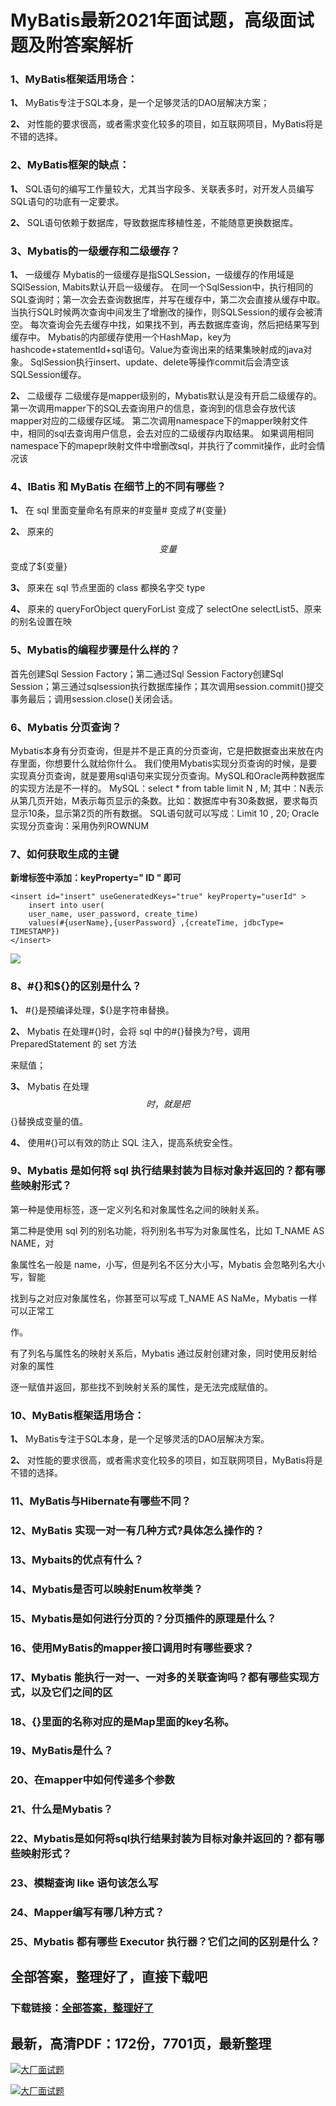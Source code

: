 # MyBatis最新2021年面试题，高级面试题及附答案解析







### 1、MyBatis框架适用场合：

**1、** MyBatis专注于SQL本身，是一个足够灵活的DAO层解决方案；

**2、** 对性能的要求很高，或者需求变化较多的项目，如互联网项目，MyBatis将是不错的选择。


### 2、MyBatis框架的缺点：

**1、** SQL语句的编写工作量较大，尤其当字段多、关联表多时，对开发人员编写SQL语句的功底有一定要求。

**2、** SQL语句依赖于数据库，导致数据库移植性差，不能随意更换数据库。


### 3、Mybatis的一级缓存和二级缓存？

**1、** 一级缓存 Mybatis的一级缓存是指SQLSession，一级缓存的作用域是SQlSession, Mabits默认开启一级缓存。 在同一个SqlSession中，执行相同的SQL查询时；第一次会去查询数据库，并写在缓存中，第二次会直接从缓存中取。 当执行SQL时候两次查询中间发生了增删改的操作，则SQLSession的缓存会被清空。 每次查询会先去缓存中找，如果找不到，再去数据库查询，然后把结果写到缓存中。 Mybatis的内部缓存使用一个HashMap，key为hashcode+statementId+sql语句。Value为查询出来的结果集映射成的java对象。 SqlSession执行insert、update、delete等操作commit后会清空该SQLSession缓存。

**2、** 二级缓存 二级缓存是mapper级别的，Mybatis默认是没有开启二级缓存的。 第一次调用mapper下的SQL去查询用户的信息，查询到的信息会存放代该mapper对应的二级缓存区域。 第二次调用namespace下的mapper映射文件中，相同的sql去查询用户信息，会去对应的二级缓存内取结果。 如果调用相同namespace下的mapepr映射文件中增删改sql，并执行了commit操作，此时会情况该


### 4、IBatis 和 MyBatis 在细节上的不同有哪些？

**1、** 在 sql 里面变量命名有原来的#变量# 变成了#{变量}

**2、** 原来的$$变量$$变成了${变量}

**3、** 原来在 sql 节点里面的 class 都换名字交 type

**4、** 原来的 queryForObject queryForList 变成了 selectOne selectList5、原来的别名设置在映


### 5、Mybatis的编程步骤是什么样的？

首先创建Sql Session Factory；第二通过Sql Session Factory创建Sql Session；第三通过sqlsession执行数据库操作；其次调用session.commit()提交事务最后；调用session.close()关闭会话。


### 6、Mybatis 分页查询？

Mybatis本身有分页查询，但是并不是正真的分页查询，它是把数据查出来放在内存里面，你想要什么就给你什么。 我们使用Mybatis实现分页查询的时候，是要实现真分页查询，就是要用sql语句来实现分页查询。MySQL和Oracle两种数据库的实现方法是不一样的。 MySQL：select * from table limit N , M; 其中：N表示从第几页开始，M表示每页显示的条数。比如：数据库中有30条数据，要求每页显示10条，显示第2页的所有数据。 SQL语句就可以写成：Limit 10 , 20; Oracle实现分页查询：采用伪列ROWNUM


### 7、如何获取生成的主键

**新增标签中添加：keyProperty=" ID " 即可**

```
<insert id="insert" useGeneratedKeys="true" keyProperty="userId" >
    insert into user( 
    user_name, user_password, create_time) 
    values(#{userName},{userPassword} ,{createTime, jdbcType= TIMESTAMP})
</insert>
```

![](https://gitee.com/souyunkutech/souyunku-home/raw/master/images/souyunku-web/2020/5/2/041/14/55_4.png#alt=55%5C_4.png)


### 8、#{}和${}的区别是什么？

**1、** #{}是预编译处理，${}是字符串替换。

**2、** Mybatis 在处理#{}时，会将 sql 中的#{}替换为?号，调用 PreparedStatement 的 set 方法

来赋值；

**3、** Mybatis 在处理$${}时，就是把$${}替换成变量的值。

**4、** 使用#{}可以有效的防止 SQL 注入，提高系统安全性。


### 9、Mybatis 是如何将 sql 执行结果封装为目标对象并返回的？都有哪些映射形式？

第一种是使用标签，逐一定义列名和对象属性名之间的映射关系。

第二种是使用 sql 列的别名功能，将列别名书写为对象属性名，比如 T_NAME AS NAME，对

象属性名一般是 name，小写，但是列名不区分大小写，Mybatis 会忽略列名大小写，智能

找到与之对应对象属性名，你甚至可以写成 T_NAME AS NaMe，Mybatis 一样可以正常工

作。

有了列名与属性名的映射关系后，Mybatis 通过反射创建对象，同时使用反射给对象的属性

逐一赋值并返回，那些找不到映射关系的属性，是无法完成赋值的。


### 10、MyBatis框架适用场合：

**1、** MyBatis专注于SQL本身，是一个足够灵活的DAO层解决方案。

**2、** 对性能的要求很高，或者需求变化较多的项目，如互联网项目，MyBatis将是不错的选择。


### 11、MyBatis与Hibernate有哪些不同？
### 12、MyBatis 实现一对一有几种方式?具体怎么操作的？
### 13、Mybaits的优点有什么？
### 14、Mybatis是否可以映射Enum枚举类？
### 15、Mybatis是如何进行分页的？分页插件的原理是什么？
### 16、使用MyBatis的mapper接口调用时有哪些要求？
### 17、Mybatis 能执行一对一、一对多的关联查询吗？都有哪些实现方式，以及它们之间的区
### 18、{}里面的名称对应的是Map里面的key名称。
### 19、MyBatis是什么？
### 20、在mapper中如何传递多个参数
### 21、什么是Mybatis？
### 22、Mybatis是如何将sql执行结果封装为目标对象并返回的？都有哪些映射形式？
### 23、模糊查询 like 语句该怎么写
### 24、Mapper编写有哪几种方式？
### 25、Mybatis 都有哪些 Executor 执行器？它们之间的区别是什么？




## 全部答案，整理好了，直接下载吧

### 下载链接：[全部答案，整理好了](https://www.souyunku.com/wp-content/uploads/weixin/githup-weixin-2.png)




## 最新，高清PDF：172份，7701页，最新整理

[![大厂面试题](https://www.souyunku.com/wp-content/uploads/weixin/mst.png "架构师专栏")](https://www.souyunku.com/wp-content/uploads/weixin/githup-weixin.png "架构师专栏")

[![大厂面试题](https://www.souyunku.com/wp-content/uploads/weixin/githup-weixin.png "架构师专栏")](https://www.souyunku.com/wp-content/uploads/weixin/githup-weixin.png "架构师专栏")
